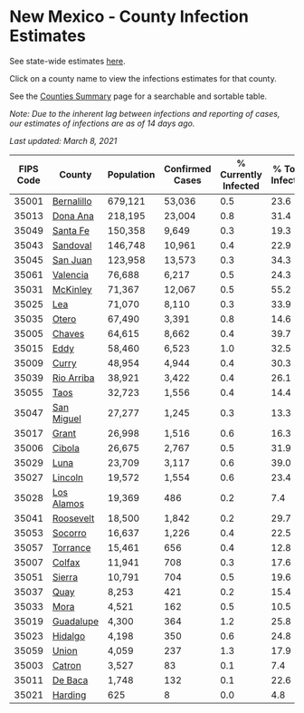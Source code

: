 # New Mexico - County Infection Estimates

See state-wide estimates [here](/infections/us-nm).

Click on a county name to view the infections estimates for that county.

See the [Counties Summary](/infections/summary-counties) page for a searchable and sortable table.

*Note: Due to the inherent lag between infections and reporting of cases, our estimates of infections are as of 14 days ago.*

*Last updated: March 8, 2021*

|   FIPS Code |                   County |   Population |   Confirmed Cases |   % Currently Infected |   % Total Infected |
|-------------|--------------------------|--------------|-------------------|------------------------|--------------------|
|       35001 | [Bernalillo](bernalillo) |      679,121 |            53,036 |                    0.5 |               23.6 |
|       35013 |     [Dona Ana](dona-ana) |      218,195 |            23,004 |                    0.8 |               31.4 |
|       35049 |     [Santa Fe](santa-fe) |      150,358 |             9,649 |                    0.3 |               19.3 |
|       35043 |     [Sandoval](sandoval) |      146,748 |            10,961 |                    0.4 |               22.9 |
|       35045 |     [San Juan](san-juan) |      123,958 |            13,573 |                    0.3 |               34.3 |
|       35061 |     [Valencia](valencia) |       76,688 |             6,217 |                    0.5 |               24.3 |
|       35031 |     [McKinley](mckinley) |       71,367 |            12,067 |                    0.5 |               55.2 |
|       35025 |               [Lea](lea) |       71,070 |             8,110 |                    0.3 |               33.9 |
|       35035 |           [Otero](otero) |       67,490 |             3,391 |                    0.8 |               14.6 |
|       35005 |         [Chaves](chaves) |       64,615 |             8,662 |                    0.4 |               39.7 |
|       35015 |             [Eddy](eddy) |       58,460 |             6,523 |                    1.0 |               32.5 |
|       35009 |           [Curry](curry) |       48,954 |             4,944 |                    0.4 |               30.3 |
|       35039 | [Rio Arriba](rio-arriba) |       38,921 |             3,422 |                    0.4 |               26.1 |
|       35055 |             [Taos](taos) |       32,723 |             1,556 |                    0.4 |               14.4 |
|       35047 | [San Miguel](san-miguel) |       27,277 |             1,245 |                    0.3 |               13.3 |
|       35017 |           [Grant](grant) |       26,998 |             1,516 |                    0.6 |               16.3 |
|       35006 |         [Cibola](cibola) |       26,675 |             2,767 |                    0.5 |               31.9 |
|       35029 |             [Luna](luna) |       23,709 |             3,117 |                    0.6 |               39.0 |
|       35027 |       [Lincoln](lincoln) |       19,572 |             1,554 |                    0.6 |               23.4 |
|       35028 | [Los Alamos](los-alamos) |       19,369 |               486 |                    0.2 |                7.4 |
|       35041 |   [Roosevelt](roosevelt) |       18,500 |             1,842 |                    0.2 |               29.7 |
|       35053 |       [Socorro](socorro) |       16,637 |             1,226 |                    0.4 |               22.5 |
|       35057 |     [Torrance](torrance) |       15,461 |               656 |                    0.4 |               12.8 |
|       35007 |         [Colfax](colfax) |       11,941 |               708 |                    0.3 |               17.6 |
|       35051 |         [Sierra](sierra) |       10,791 |               704 |                    0.5 |               19.6 |
|       35037 |             [Quay](quay) |        8,253 |               421 |                    0.2 |               15.4 |
|       35033 |             [Mora](mora) |        4,521 |               162 |                    0.5 |               10.5 |
|       35019 |   [Guadalupe](guadalupe) |        4,300 |               364 |                    1.2 |               25.8 |
|       35023 |       [Hidalgo](hidalgo) |        4,198 |               350 |                    0.6 |               24.8 |
|       35059 |           [Union](union) |        4,059 |               237 |                    1.3 |               17.9 |
|       35003 |         [Catron](catron) |        3,527 |                83 |                    0.1 |                7.4 |
|       35011 |       [De Baca](de-baca) |        1,748 |               132 |                    0.1 |               22.6 |
|       35021 |       [Harding](harding) |          625 |                 8 |                    0.0 |                4.8 |